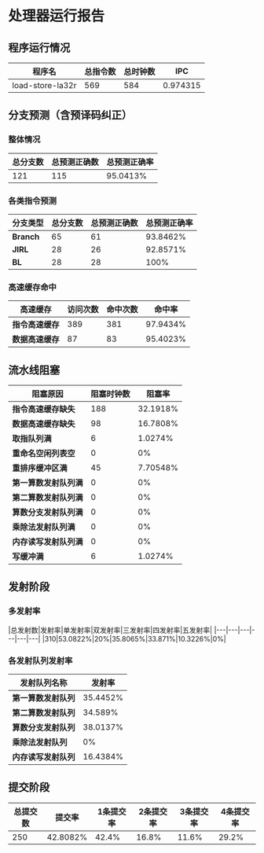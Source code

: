 # 处理器运行报告
## 程序运行情况
|程序名|总指令数|总时钟数|IPC|
|---|---|---|---|
|load-store-la32r|569|584|0.974315|

## 分支预测（含预译码纠正）
### 整体情况
|总分支数|总预测正确数|总预测正确率|
|---|---|---|
|121|115|95.0413%|

### 各类指令预测
|分支类型|总分支数|总预测正确数|总预测正确率|
|---|---|---|---|
|**Branch**| 65 | 61 | 93.8462%|
|**JIRL**| 28 | 26 | 92.8571%|
|**BL**| 28 | 28 | 100%|

### 高速缓存命中
|高速缓存|访问次数|命中次数|命中率|
|---|---|---|---|
|**指令高速缓存**| 389 | 381 | 97.9434%|
|**数据高速缓存**| 87 | 83 | 95.4023%|
## 流水线阻塞
|阻塞原因|阻塞时钟数|阻塞率|
|---|---|---|
|**指令高速缓存缺失**| 188 | 32.1918%|
|**数据高速缓存缺失**| 98 | 16.7808%|
|**取指队列满**| 6 | 1.0274%|
|**重命名空闲列表空**|0 | 0%|
|**重排序缓冲区满**|45 | 7.70548%|
|**第一算数发射队列满**|0 | 0%|
|**第二算数发射队列满**|0 | 0%|
|**算数分支发射队列满**|0 | 0%|
|**乘除法发射队列满**|0 | 0%|
|**内存读写发射队列满**|0 | 0%|
|**写缓冲满**|6 | 1.0274%|

## 发射阶段
### 多发射率
|总发射数|发射率|单发射率|双发射率|三发射率|四发射率|五发射率|
|---|---|---|---|---|---|
|310|53.0822%|20%|35.8065%|33.871%|10.3226%|0%|

### 各发射队列发射率
|发射队列名称|发射率|
|---|---|
|**第一算数发射队列**|35.4452%|
|**第二算数发射队列**|34.589%|
|**算数分支发射队列**|38.0137%|
|**乘除法发射队列**|0%|
|**内存读写发射队列**|16.4384%|

## 提交阶段
|总提交数|提交率|1条提交率|2条提交率|3条提交率|4条提交率|
|---|---|---|---|---|---|
|250|42.8082%|42.4%|16.8%|11.6%|29.2%|
